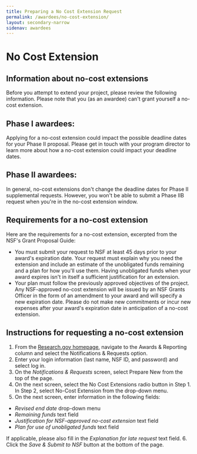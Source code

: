 ```yaml
---
title: Preparing a No Cost Extension Request
permalink: /awardees/no-cost-extension/
layout: secondary-narrow
sidenav: awardees
---
```


# No Cost Extension

## Information about no-cost extensions
Before you attempt to extend your project, please review the following information. Please note that you (as an awardee) can't grant yourself a no-cost extension.

## Phase I awardees:
Applying for a no-cost extension could impact the possible deadline dates for your Phase II proposal. Please get in touch with your program director to learn more about how a no-cost extension could impact your deadline dates.

## Phase II awardees:
In general, no-cost extensions don't change the deadline dates for Phase II supplemental requests. However, you won't be able to submit a Phase IIB request when you're in the no-cost extension window.

## Requirements for a no-cost extension

Here are the requirements for a no-cost extension, excerpted from the NSF's Grant Proposal Guide:

- You must submit your request to NSF at least 45 days prior to your award's expiration date. Your request must explain why you need the extension and include an estimate of the unobligated funds remaining and a plan for how you'll use them. Having unobligated funds when your award expires isn't in itself a sufficient justification for an extension.
- Your plan must follow the previously approved objectives of the project. Any NSF-approved no-cost extension will be issued by an NSF Grants Officer in the form of an amendment to your award and will specify a new expiration date. Please do not make new commitments or incur new expenses after your award's expiration date in anticipation of a no-cost extension.

## Instructions for requesting a no-cost extension
1. From the [Research.gov homepage](http://www.research.gov), navigate to the Awards & Reporting column and select the Notifications & Requests option.
2. Enter your login information (last name, NSF ID, and password) and select log in.
3. On the *Notifications & Requests* screen, select Prepare New from the top of the page.
4. On the next screen, select the No Cost Extensions radio button in Step 1. In Step 2, select No-Cost Extension from the drop-down menu.
5. On the next screen, enter information in the following fields:

- *Revised end date* drop-down menu
- *Remaining funds* text field
- *Justification for NSF-approved no-cost extension* text field
- *Plan for use of unobligated funds* text field

If applicable, please also fill in the *Explanation for late request* text field.
6. Click the *Save & Submit to NSF* button at the bottom of the page.
